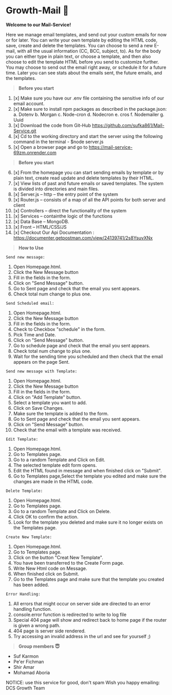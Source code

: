 # Growth-Mail 🙂

**Welcome to our Mail-Service!**

Here we manage email templates, and send out your custom emails for now or for later. You can write your own template by
editing the HTML code, save, create and delete the templates. You can choose to send a new E-mail, with all the usual
information (CC, BCC, subject, to). As for the body you can either type in plain text, or choose a template, and then
also choose to edit the template HTML before you send to customize further. You may choose to send out the email right
away, or schedule it for a future time. Later you can see stats about the emails sent, the future emails, and the
templates.

> **Before you start**

1. [x] Make sure you have our .env file containing the sensitive info of our email account.
2. [x] Make sure to install npm packages as described in the package.json:
   a. Dotenv
   b. Morgan
   c. Node-cron
   d. Nodecron
   e. cros
   f. Nodemailer
   g. Uuid
3. [x] Download the code from Git-Hub https://github.com/sufka861/Mail-Service.git
4. [x] Cd to the working directory and start the server using the following command in the terminal - $node server.js
5. [x] Open a browser page and go to https://mail-service-69zm.onrender.com

> **Before you start**

6. [x] From the homepage you can start sending emails by template or by plain text, create read update and delete
   templates by their HTML.
7. [x] View lists of past and future emails or saved templates.
   The system is divided into directories and main files.
8. [x] Server.js – http – the entry point of the system
9. [x]  Router.js – consists of a map of all the API points for both server and client
10. [x] Controllers – direct the functionality of the system
11. [x] Services – containthe logic of the functions
12. [x] Data Base – MongoDB.
13. [x] Front – HTML/CSS/JS
14. [x] Checkout Our Api Documentation : https://documenter.getpostman.com/view/24139741/2s8YsuvXNx

> **How to Use**

`Send new message:`

1. Open Homepage.html.
2. Click the New Message button
3. Fill in the fields in the form.
4. Click on "Send Message" button.
5. Go to Sent page and check that the email you sent appears.
6. Check total num change to plus one.

`Send Scheduled email:`

1. Open Homepage.html.
2. Click the New Message button
3. Fill in the fields in the form.
4. Check to Checkbox "schedule" in the form.
5. Pick Time and Date.
6. Click on "Send Message" button.
7. Go to schedule page and check that the email you sent appears.
8. Check total num change to plus one.
9. Wait for the sending time you scheduled and then check that the email appears on the page Sent.

`Send new message with Template:`

1. Open Homepage.html.
2. Click the New Message button
3. Fill in the fields in the form.
4. Click on "Add Template" button.
5. Select a template you want to add.
6. Click on Save Changes.
7. Make sure the template is added to the form.
8. Go to Sent page and check that the email you sent appears.
9. Click on "Send Message" button.
10. Check that the email with a template was received.

`Edit Template:`

1. Open Homepage.html.
2. Go to Templates page.
3. Go to a random Template and Click on Edit.
4. The selected template edit form opens.
5. Edit the HTML found in message and when finished click on "Submit".
6. Go to Templates page,Select the template you edited and make sure the changes are made in the HTML code.

`Delete Template:`

1. Open Homepage.html.
2. Go to Templates page.
3. Go to a random Template and Click on Delete.
4. Click OK to confirm the action.
5. Look for the template you deleted and make sure it no longer exists on the Templates page.

`Create New Template:`

1. Open Homepage.html.
2. Go to Templates page.
3. Click on the button "Creat New Template".
4. You have been transferred to the Create Form page.
5. Write New Html code on Message.
6. When finished click on Submit.
6. Go to the Templates page and make sure that the template you created has been added.

`Error Handling:`

1. All errors that might occur on server side are directed to an error handling function.
2. console.error function is redirected to write to log file
3. Special 404 page will show and redirect back to home page if the router is given a wrong path.
4. 404 page is server side rendered.
5. Try accessing an invalid address in the url and see for yourself ;)

> **Group members 😇**

* Suf Karmon
* Pe'er Fichman
* Shir Amar
* Mohamad Aboria

NOTICE: use this service for good, don't spam
Wish you happy emailing: DCS Growth Team

